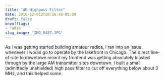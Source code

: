 ```yaml
---
title: "AM Highpass Filter"
date: 2016-12-012T20:56:48-05:00
draft: false
oneofftags:
- radio
slug_image: 'IMG_0487.JPG'
---
```

As I was getting started building amateur radios, I ran into an issue whenever I would go to operate by the lakefront in Chicago. The direct line-of-site to downtown meant my frontend was getting absolutely blasted through by the large AM transmitter sites downtown. I built a small (admittedly unshielded) high pass filter to cut off everything below about 3 MHz, and this helped some.